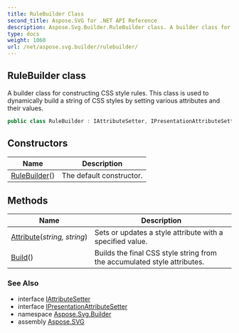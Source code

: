 ```yaml
---
title: RuleBuilder Class
second_title: Aspose.SVG for .NET API Reference
description: Aspose.Svg.Builder.RuleBuilder class. A builder class for constructing CSS style rules. This class is used to dynamically build a string of CSS styles by setting various attributes and their values
type: docs
weight: 1060
url: /net/aspose.svg.builder/rulebuilder/
---
```

## RuleBuilder class

A builder class for constructing CSS style rules. This class is used to dynamically build a string of CSS styles by setting various attributes and their values.

```csharp
public class RuleBuilder : IAttributeSetter, IPresentationAttributeSetter
```

## Constructors

| Name | Description |
| --- | --- |
| [RuleBuilder](rulebuilder/)() | The default constructor. |

## Methods

| Name | Description |
| --- | --- |
| [Attribute](../../aspose.svg.builder/rulebuilder/attribute/)(*string, string*) | Sets or updates a style attribute with a specified value. |
| [Build](../../aspose.svg.builder/rulebuilder/build/)() | Builds the final CSS style string from the accumulated style attributes. |

### See Also

* interface [IAttributeSetter](../iattributesetter/)
* interface [IPresentationAttributeSetter](../ipresentationattributesetter/)
* namespace [Aspose.Svg.Builder](../../aspose.svg.builder/)
* assembly [Aspose.SVG](../../)
